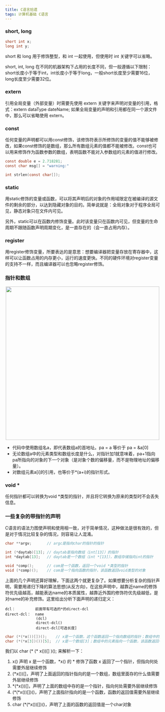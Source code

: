 ```yaml
---
title: C语言拾遗
tags: 计算机基础 C语言
---
```


### short, long

```c
short int x;
long int y;
```

short 和 long 用于修饰整型，和 int 一起使用，但使用时 int 关键字可以省略。

short, int, long 在不同的机器架构下占用的长度不同，但一般遵循以下限制：short长度小于等于int，int长度小于等于long，一般short长度至少需要16位，long长度至少需要32位。

### extern

引用全局变量（外部变量）时需要先使用 extern 关键字来声明对变量的引用，格式：extern dataType dateName; 如果全局变量的声明和引用都在同一个源文件中，那么可以省略使用 extern。

### const

任何变量的声明都可以用const修饰，该修饰符表示所修饰的变量的值不能够被修改，如果const修饰的是数组，那么所有数组元素的值都不能被修改。const也可以用来修饰作为函数参数的数组，表明函数不能对入参数组的元素的值进行修改。

```c
const double e = 2.718281;
const char msg[] = "warning:"

int strlen(const char[]);
```

### static

用static修饰的变量或函数，可以将其声明后的对象的作用域限定在被编译的源文件的剩余的部分，以达到隐藏对象的目的。简单说就是：全局对象对于程序全局可见，静态对象只在文件内可见。

另外，static可以在函数内修饰变量。此时该变量只在函数内可见，但变量的生命周期不跟随函数声明周期变化，是一直存在的（会一直占用内存）。

### register

用register修饰变量，所要表达的是意思：想要编译器把变量存放在寄存器中，这样可以让函数占用的内存更小，运行的速度更快。不同的硬件环境对register变量的支持不一样，而且编译器可以也忽略register修饰。

### 指针和数组

<center><img src="https://tva1.sinaimg.cn/large/00831rSTly1gdbwcu9wcfj312g0au0ty.jpg" width="500"></center>

* 代码中使用数组名a，即代表数组a的首地址。pa = a 等价于 pa = &a[0]
* 无论数组a中的元素类型和数组长度是什么，对指针加1就意味着，pa+1指向pa所指向的对象的下一个对象（是对象个数的偏移量，而不是物理地址的偏移量）。
* 对数组元素a[i]的引用，也等价于*(a+i)的指针形式。

### void *

任何指针都可以转换为void *类型的指针，并且将它转换为原来的类型时不会丢失信息。

### 一些复杂的带指针的声明

C语言的语法力图使声明和使用相一致，对于简单情况，这种做法是很有效的，但是对于情况比较复杂的情况，则容易让人混淆。

```c
char **argv;       // argc是指向char的指针的指针

int (*daytab)[13]; // daytab是指向数组（int[13]）的指针
int *daytab[13];   // daytab是一个数组（int *[13]），数组存储指向int的指针

void *comp();      // com是一个函数，返回一个void *类型的指针
void (*comp)();    // com是一个指向函数的指针，该函数返回void类型的对象
```

上面的几个声明还算好理解，下面这两个就更复杂了。如果想要分析复杂的指针声明，需要用递归下降的算法思想(从反方向)，在这些声明中，越靠近name的修饰符优先级越高，越能表达name的本质属性，越靠近外围的修饰符优先级越低，是对name的补充修饰。这里给出分析下面声明的递归定义：

```
dcl：         前面带有可选的*的direct-dcl
direct-dcl：  name
              (dcl)
              direct-dcl()
              direct-dcl[可选长度]
```

```c
char (*(*x())[])();    // x是一个函数，这个函数返回一个指向数组的指针；数组中的元素是一个指针，这个指针指向一个函数，这个函数返回一个char对象
char (*(*x[3])())[5];  // x是一个数组[3]；数组中的元素指向一个函数，该函数返回一个指针；该指针一个数组[5]，数组中的元素是char
```

我们以 char (* (* x())[] )(); 来解析一下：
1. x() 声明 x 是一个函数，\*x() 的 \* 修饰了函数 x 返回了一个指针，但指向何处需要外层继续修饰
2. (\*x())[]，声明了上面返回的指针指向的是一个数组，数组里面存的什么值需要外层继续修饰
3. \*(\*x())[]，声明了上面的数组中存的是一个指针，指向何处需要外层继续修饰
4. (\*(\*x())[])()，声明了上面指针指向的是一个函数，函数的返回值需要外层继续修饰
5. char (\*(\*x())[])()，声明了上面的函数的返回值是一个char对象